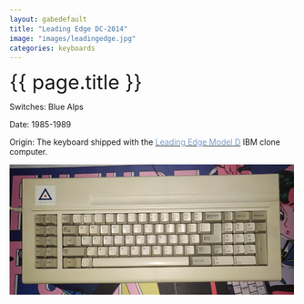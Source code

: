 ```yaml
---
layout: gabedefault
title: "Leading Edge DC-2014"
image: "images/leadingedge.jpg"
categories: keyboards
---
```

<span style="font-size:35px">{{ page.title }}</span>

Switches: Blue Alps

Date: 1985-1989

Origin: The keyboard shipped with the [<span style="color:#7b9cc9;">Leading Edge Model D</span>](https://en.wikipedia.org/wiki/Leading_Edge_Model_D) IBM clone computer.

![Leading Edge DC-2014](/images/leadingedge.jpg)


